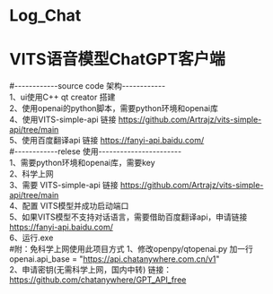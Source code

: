 # Log_Chat
# VITS语音模型ChatGPT客户端
#------------source code 架构------------  
1、ui使用C++ qt creator 搭建  
2、使用openai的python脚本，需要python环境和openai库  
4、使用VITS-simple-api 链接 https://github.com/Artrajz/vits-simple-api/tree/main  
5、使用百度翻译api 链接 https://fanyi-api.baidu.com/  
#------------relese 使用-----------------------  
1、需要python环境和openai库，需要key  
2、科学上网  
3、需要 VITS-simple-api 链接 https://github.com/Artrajz/vits-simple-api/tree/main  
4、配置 VITS模型并成功启动端口  
5、如果VITS模型不支持对话语言，需要借助百度翻译api，申请链接 https://fanyi-api.baidu.com/  
6、运行.exe  
#附：免科学上网使用此项目方式
1、修改openpy/qtopenai.py 加一行 openai.api_base = "https://api.chatanywhere.com.cn/v1"  
2、申请密钥(无需科学上网，国内中转) 链接：https://github.com/chatanywhere/GPT_API_free
